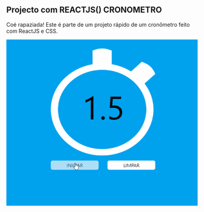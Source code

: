 ## Projecto com REACTJS() CRONOMETRO 
Coé rapaziada! Este é parte de um projeto rápido de um cronômetro feito com ReactJS e CSS.

<img src="https://raw.githubusercontent.com/williamjayjay/cronometrozin/master/src/cronometro.gif" >